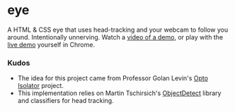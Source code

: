 # eye
A HTML & CSS eye that uses head-tracking and your webcam to follow you around. Intentionally unnerving.
Watch a [video of a demo](http://www.youtube.com/watch?v=gUbwzsJ7-30), or play with the [live demo](http://ryhan.me/lab/eye/eye.html) yourself in Chrome.

### Kudos
- The idea for this project came from Professor Golan Levin's [Opto Isolator](http://flong.com/projects/optoisolator/) project.
- This implementation relies on Martin Tschirsich's [ObjectDetect](https://github.com/mtschirs/js-objectdetect) library and classifiers for head tracking.
